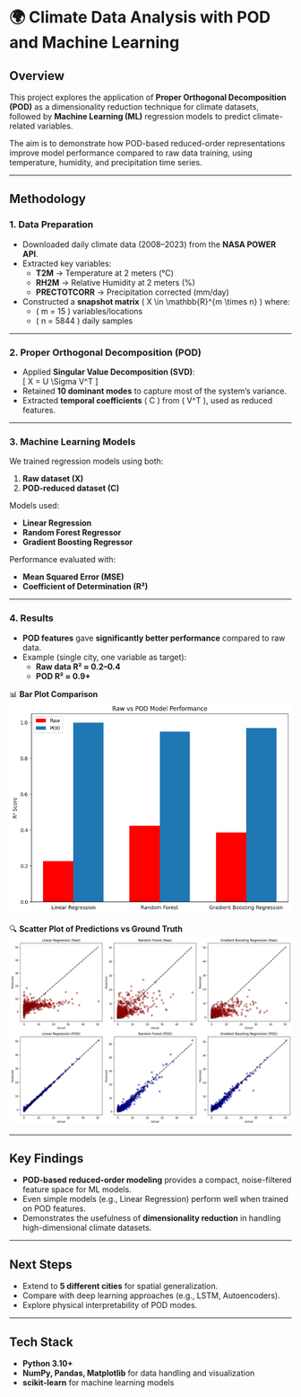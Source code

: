 # 🌍 Climate Data Analysis with POD and Machine Learning

## Overview
This project explores the application of **Proper Orthogonal Decomposition (POD)** as a dimensionality reduction technique for climate datasets, followed by **Machine Learning (ML)** regression models to predict climate-related variables.  

The aim is to demonstrate how POD-based reduced-order representations improve model performance compared to raw data training, using temperature, humidity, and precipitation time series.

---

## Methodology

### 1. Data Preparation
- Downloaded daily climate data (2008–2023) from the **NASA POWER API**.  
- Extracted key variables:  
  - **T2M** → Temperature at 2 meters (°C)  
  - **RH2M** → Relative Humidity at 2 meters (%)  
  - **PRECTOTCORR** → Precipitation corrected (mm/day)  
- Constructed a **snapshot matrix** \( X \in \mathbb{R}^{m \times n} \) where:  
  - \( m = 15 \) variables/locations  
  - \( n = 5844 \) daily samples  

---

### 2. Proper Orthogonal Decomposition (POD)
- Applied **Singular Value Decomposition (SVD)**:  
  \[
  X = U \Sigma V^T
  \]  
- Retained **10 dominant modes** to capture most of the system’s variance.  
- Extracted **temporal coefficients** \( C \) from \( V^T \), used as reduced features.  

---

### 3. Machine Learning Models
We trained regression models using both:
1. **Raw dataset (X)**  
2. **POD-reduced dataset (C)**  

Models used:
- **Linear Regression**  
- **Random Forest Regressor**  
- **Gradient Boosting Regressor**  

Performance evaluated with:  
- **Mean Squared Error (MSE)**  
- **Coefficient of Determination (R²)**  

---

### 4. Results
- **POD features** gave **significantly better performance** compared to raw data.  
- Example (single city, one variable as target):  
  - **Raw data R² ≈ 0.2–0.4**  
  - **POD R² ≈ 0.9+**  

📊 **Bar Plot Comparison**  
![Bar Plot](pictures/outputbar.png)  

🔍 **Scatter Plot of Predictions vs Ground Truth**  
![Scatter Plot](pictures/outputscatter.png)  

---

## Key Findings
- **POD-based reduced-order modeling** provides a compact, noise-filtered feature space for ML models.  
- Even simple models (e.g., Linear Regression) perform well when trained on POD features.  
- Demonstrates the usefulness of **dimensionality reduction** in handling high-dimensional climate datasets.  

---

## Next Steps
- Extend to **5 different cities** for spatial generalization.  
- Compare with deep learning approaches (e.g., LSTM, Autoencoders).  
- Explore physical interpretability of POD modes.  

---

## Tech Stack
- **Python 3.10+**  
- **NumPy, Pandas, Matplotlib** for data handling and visualization  
- **scikit-learn** for machine learning models  




